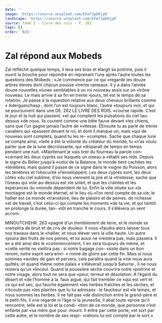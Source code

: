 ```yaml
---
date: ''
image: 'https://source.unsplash.com/EFm7JpD9jy8'
landscape: 'https://source.unsplash.com/EFm7JpD9jy8'
source: tome I - livre des rois - P. 261
tags: []
order: '025'
---
```


# Zal répond aux Mobeds

Zal réfléchit quelque temps, il leva ses bras et
élargit sa poitrine, puis il ouvrit la bouche pour répondre en reprenant l’une après l’autre toutes les
questions des Mobeds : «Je commence par ce qui «regarde les douze arbres élevés dont chacun pousse «trente rameaux. Il y a dans l’année douze nouvelles
«lunes semblables à un roi nouveau assis sur un «trône nouveau. Le mais arrive à sa fin en trente «jours, tel est le temps de sa rotation. Je passe à la «question relative aux deux chevaux brillants comme « Adergueschasp , dont l’un est toujours blanc, l’autre
«toujours noir, et qui se poursuivent dans une DE.
262 LE LIVRE DES ROIS.
«course rapide. C’est le jour et la nuit qui passent,
«et qui comptent les pulsations du ciel tau-dessus «de nous. Ils courent comme une bête fauve devant «les chiens, sans que l’un gagne jamais l’autre de «vitesse. ËEnsuite tu as parlé de trente cavaliers qui «passent devant le roi, et dont il manque un, mais «qui de nouveau sont complets, quand tu les re- «comptes. Sache que chaque lune se compte ainsi, «telle a été la volonté du créateur du monde; tu
«n’as voulu parler que de la lune décroissante, qui «disparaît de temps en temps pendant une nuit. «Maintenant je vais tirer du fourreau la parole con- «cernant les deux cyprès sur lesquels un oiseau a «établi ses nids. Depuis le signe du Bélier jusqu’à
«celui de la Balance, le monde tient cachées les «ténèbres; mais quand il passe de ce signe dans le «signe du Poisson, alors les ténèbres et l’obscurité «l’enveloppent. Les deux cyprès sont, les deux côtés
«du ciel sublime, d’où nous viennent la joie et la
«tristesse; sache que l’oiseau qui vole au-dessus est «le soleil, et que les craintes et les espérances du «monde dépendent de lui. Enfin la ville située sur
«la montagne est le monde éternel, et le lieu où «l’on rend compte de sa vie; le hallier est ce monde «transitoire, lieu de plaisirs et de peines. de richesse «et de travail; c’est celui-ci qui compte les moments «de ta vie, et qui tantôt en prolonge la durée, tan- «tôt en tranche le cours. Il s’élèvera un vent accom-

MlNOUTCHEHR. 263 «pagné d’un tremblement de terre, et le monde se
«remplira de bruit et de cris de douleur. Il nous «faudra alors laisser tous nos travaux dans le «hallier, et nous élever vers la ville haute. Un autre
«jouira des fruits de nos peines, et lui aussi ne «restera pas, mais passera. Il en a été ainsi dès le «commencement, il en sera toujours de même, et «cette vérité ne vieillira pas : si notre bagage con- «siste dans un bon renom, notre esprit sera envi- « ronné de gloire par cette fin. Mais si nous sommes «avides de gain et pervers, cela paraîtra quand la «vie nous aura quittés; et quand même notre palais
« s’élèverait jusqu’à Saturne , il ne nous restera qu’un
«linceul. Quand la poussière sèche couvrira notre
«poitrine et notre visage, alors tout ne sera que «peur, terreur et désolation. A l’égard du désert et
«de l’homme à la. faux aiguë, qui fait trembler ce
«qui est vert et ce qui est sec, qui fauche également «les herbes fraîches et les sèches, et n’écoute pas
«les plaintes que tu lui adresses : le faucheur est «le temps, et nous sommes les herbes. Il ne fait pas «de distinction entre le grand-père et le petit-fils, il «ne regarde ni l’âge ni la jeunesSe, il abat toute «proie qu’il rencontre; telle est la loi et la condi- «tion de ce monde, que personne n’est enfanté par
«sa mère que pour. mourir. Il entre par cette porte, «et sort par cette autre, et le nombre de ses respi- «rations lui est compté par le sort.»
